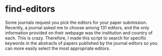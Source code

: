 # find-editors

Some journals request you pick the editors for your paper submission. Recently, a journal asked me to choose among 131 editors, and the only information provided on their webpage was the institution and country of each. This is crazy. Therefore, I made this script to search for specific keywords in the abstracts of papers published by the journal editors so you can more easily select the most appropriate editors.
